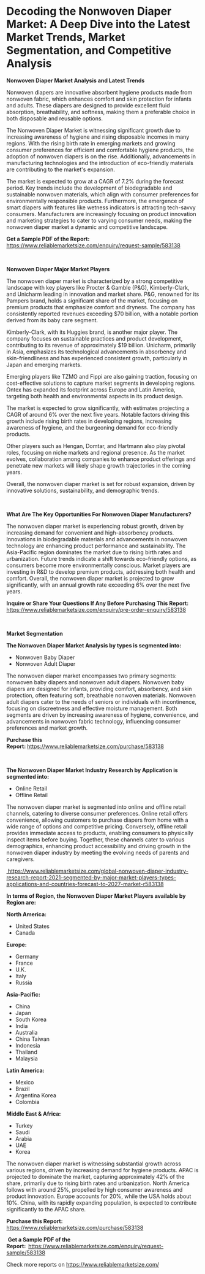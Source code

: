 <p><h1>Decoding the Nonwoven Diaper Market: A Deep Dive into the Latest Market Trends, Market Segmentation, and Competitive Analysis</h1></p><p><strong>Nonwoven Diaper Market Analysis and Latest Trends</strong></p>
<p><p>Nonwoven diapers are innovative absorbent hygiene products made from nonwoven fabric, which enhances comfort and skin protection for infants and adults. These diapers are designed to provide excellent fluid absorption, breathability, and softness, making them a preferable choice in both disposable and reusable options. </p><p>The Nonwoven Diaper Market is witnessing significant growth due to increasing awareness of hygiene and rising disposable incomes in many regions. With the rising birth rate in emerging markets and growing consumer preferences for efficient and comfortable hygiene products, the adoption of nonwoven diapers is on the rise. Additionally, advancements in manufacturing technologies and the introduction of eco-friendly materials are contributing to the market's expansion. </p><p>The market is expected to grow at a CAGR of 7.2% during the forecast period. Key trends include the development of biodegradable and sustainable nonwoven materials, which align with consumer preferences for environmentally responsible products. Furthermore, the emergence of smart diapers with features like wetness indicators is attracting tech-savvy consumers. Manufacturers are increasingly focusing on product innovation and marketing strategies to cater to varying consumer needs, making the nonwoven diaper market a dynamic and competitive landscape.</p></p>
<p><strong>Get a Sample PDF of the Report:&nbsp;</strong> <a href="https://www.reliablemarketsize.com/enquiry/request-sample/583138?utm_campaign=2314&utm_medium=2&utm_source=Github&utm_content=ia&utm_term=23032025&utm_id=nonwoven-diaper">https://www.reliablemarketsize.com/enquiry/request-sample/583138</a></p>
<p>&nbsp;</p>
<p><strong>Nonwoven Diaper Major Market Players</strong></p>
<p><p>The nonwoven diaper market is characterized by a strong competitive landscape with key players like Procter & Gamble (P&G), Kimberly-Clark, and Unicharm leading in innovation and market share. P&G, renowned for its Pampers brand, holds a significant share of the market, focusing on premium products that emphasize comfort and dryness. The company has consistently reported revenues exceeding $70 billion, with a notable portion derived from its baby care segment.</p><p>Kimberly-Clark, with its Huggies brand, is another major player. The company focuses on sustainable practices and product development, contributing to its revenue of approximately $19 billion. Unicharm, primarily in Asia, emphasizes its technological advancements in absorbency and skin-friendliness and has experienced consistent growth, particularly in Japan and emerging markets.</p><p>Emerging players like TZMO and Fippi are also gaining traction, focusing on cost-effective solutions to capture market segments in developing regions. Ontex has expanded its footprint across Europe and Latin America, targeting both health and environmental aspects in its product design.</p><p>The market is expected to grow significantly, with estimates projecting a CAGR of around 6% over the next five years. Notable factors driving this growth include rising birth rates in developing regions, increasing awareness of hygiene, and the burgeoning demand for eco-friendly products.</p><p>Other players such as Hengan, Domtar, and Hartmann also play pivotal roles, focusing on niche markets and regional presence. As the market evolves, collaboration among companies to enhance product offerings and penetrate new markets will likely shape growth trajectories in the coming years. </p><p>Overall, the nonwoven diaper market is set for robust expansion, driven by innovative solutions, sustainability, and demographic trends.</p></p>
<p>&nbsp;</p>
<p><strong>What Are The Key Opportunities For Nonwoven Diaper Manufacturers?</strong></p>
<p><p>The nonwoven diaper market is experiencing robust growth, driven by increasing demand for convenient and high-absorbency products. Innovations in biodegradable materials and advancements in nonwoven technology are enhancing product performance and sustainability. The Asia-Pacific region dominates the market due to rising birth rates and urbanization. Future trends indicate a shift towards eco-friendly options, as consumers become more environmentally conscious. Market players are investing in R&D to develop premium products, addressing both health and comfort. Overall, the nonwoven diaper market is projected to grow significantly, with an annual growth rate exceeding 6% over the next five years.</p></p>
<p><strong>Inquire or Share Your Questions If Any Before Purchasing This Report:</strong> <a href="https://www.reliablemarketsize.com/enquiry/pre-order-enquiry/583138?utm_campaign=2314&utm_medium=2&utm_source=Github&utm_content=ia&utm_term=23032025&utm_id=nonwoven-diaper">https://www.reliablemarketsize.com/enquiry/pre-order-enquiry/583138</a></p>
<p>&nbsp;</p>
<p><strong>Market Segmentation</strong></p>
<p><strong>The Nonwoven Diaper Market Analysis by types is segmented into:</strong></p>
<p><ul><li>Nonwoven Baby Diaper</li><li>Nonwoven Adult Diaper</li></ul></p>
<p><p>The nonwoven diaper market encompasses two primary segments: nonwoven baby diapers and nonwoven adult diapers. Nonwoven baby diapers are designed for infants, providing comfort, absorbency, and skin protection, often featuring soft, breathable nonwoven materials. Nonwoven adult diapers cater to the needs of seniors or individuals with incontinence, focusing on discreetness and effective moisture management. Both segments are driven by increasing awareness of hygiene, convenience, and advancements in nonwoven fabric technology, influencing consumer preferences and market growth.</p></p>
<p><strong>Purchase this Report:&nbsp;</strong><a href="https://www.reliablemarketsize.com/purchase/583138?utm_campaign=2314&utm_medium=2&utm_source=Github&utm_content=ia&utm_term=23032025&utm_id=nonwoven-diaper">https://www.reliablemarketsize.com/purchase/583138</a></p>
<p>&nbsp;</p>
<p><strong>The Nonwoven Diaper Market Industry Research by Application is segmented into:</strong></p>
<p><ul><li>Online Retail</li><li>Offline Retail</li></ul></p>
<p><p>The nonwoven diaper market is segmented into online and offline retail channels, catering to diverse consumer preferences. Online retail offers convenience, allowing customers to purchase diapers from home with a wide range of options and competitive pricing. Conversely, offline retail provides immediate access to products, enabling consumers to physically inspect items before buying. Together, these channels cater to various demographics, enhancing product accessibility and driving growth in the nonwoven diaper industry by meeting the evolving needs of parents and caregivers.</p></p>
<p><a href="https://www.reliablemarketsize.com/global-nonwoven-diaper-industry-research-report-2021-segmented-by-major-market-players-types-applications-and-countries-forecast-to-2027-market-r583138?utm_campaign=2314&utm_medium=2&utm_source=Github&utm_content=ia&utm_term=23032025&utm_id=nonwoven-diaper">&nbsp;https://www.reliablemarketsize.com/global-nonwoven-diaper-industry-research-report-2021-segmented-by-major-market-players-types-applications-and-countries-forecast-to-2027-market-r583138</a></p>
<p><strong>In terms of Region, the Nonwoven Diaper Market Players available by Region are:</strong></p>
<p>
    <p> <strong> North America: </strong>
        <ul>
            <li>United States</li>
            <li>Canada</li>
        </ul>
        </p> 
    <p> <strong> Europe: </strong>
        <ul>
            <li>Germany</li>
            <li>France</li>
            <li>U.K.</li>
            <li>Italy</li>
            <li>Russia</li>
        </ul>
        </p> 
    <p> <strong> Asia-Pacific: </strong>
        <ul>
            <li>China</li>
            <li>Japan</li>
            <li>South Korea</li>
            <li>India</li>
            <li>Australia</li>
            <li>China Taiwan</li>
            <li>Indonesia</li>
            <li>Thailand</li>
            <li>Malaysia</li>
        </ul>
        </p> 
    <p> <strong> Latin America: </strong>
        <ul>
            <li>Mexico</li>
            <li>Brazil</li>
            <li>Argentina Korea</li>
            <li>Colombia</li>
        </ul>
        </p> 
    <p> <strong> Middle East & Africa: </strong>
        <ul>
            <li>Turkey</li>
            <li>Saudi</li>
            <li>Arabia</li>
            <li>UAE</li>
            <li>Korea</li>
        </ul>
    </p>
    </p>
<p><p>The nonwoven diaper market is witnessing substantial growth across various regions, driven by increasing demand for hygiene products. APAC is projected to dominate the market, capturing approximately 42% of the share, primarily due to rising birth rates and urbanization. North America follows with around 25%, propelled by high consumer awareness and product innovation. Europe accounts for 20%, while the USA holds about 10%. China, with its rapidly expanding population, is expected to contribute significantly to the APAC share.</p></p>
<p><strong>Purchase this Report: </strong><a href="https://www.reliablemarketsize.com/purchase/583138?utm_campaign=2314&utm_medium=2&utm_source=Github&utm_content=ia&utm_term=23032025&utm_id=nonwoven-diaper">https://www.reliablemarketsize.com/purchase/583138</a></p>
<p>&nbsp;<strong>Get a Sample PDF of the Report:&nbsp;&nbsp;</strong><a href="https://www.reliablemarketsize.com/enquiry/request-sample/583138?utm_campaign=2314&utm_medium=2&utm_source=Github&utm_content=ia&utm_term=23032025&utm_id=nonwoven-diaper">https://www.reliablemarketsize.com/enquiry/request-sample/583138</a></p>
<p><strong></strong></p>
<p>Check more reports on <a href="https://www.reliablemarketsize.com/?utm_campaign=2314&utm_medium=2&utm_source=Github&utm_content=ia&utm_term=23032025&utm_id=nonwoven-diaper">https://www.reliablemarketsize.com/</a></p>